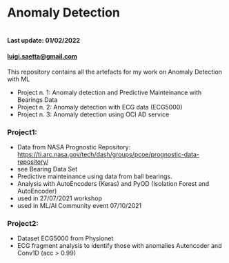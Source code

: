 # Anomaly Detection
#

#### Last update:     01/02/2022
####                  luigi.saetta@gmail.com

This repository contains all the artefacts for my work on Anomaly Detection with ML

* Project n. 1: Anomaly detection and Predictive Mainteinance with Bearings Data
* Project n. 2: Anomaly detection with ECG data (ECG5000)
* Project n. 3: Anomaly detection using OCI AD service

### Project1:

* Data from NASA Prognostic Repository: https://ti.arc.nasa.gov/tech/dash/groups/pcoe/prognostic-data-repository/
* see Bearing Data Set
* Predictive mainteinance using data from ball bearings.
* Analysis with AutoEncoders (Keras) and PyOD (Isolation Forest and AutoEncoder)
* used in 27/07/2021 workshop
* used in ML/AI Community event 07/10/2021

### Project2:

* Dataset ECG5000 from Physionet
* ECG fragment analysis to identify those with anomalies
Autencoder and Conv1D (acc > 0.99)


